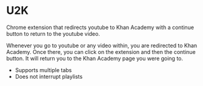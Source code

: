 # U2K
Chrome extension that redirects youtube to Khan Academy with a continue button to return to the youtube video.

Whenever you go to youtube or any video within, you are redirected to Khan Academy. Once there, you can click on the extension and then the continue button. It will return you to the Khan Academy page you were going to.

- Supports multiple tabs
- Does not interrupt playlists
